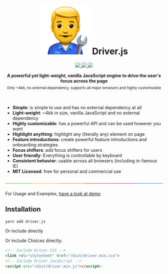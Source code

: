 <h1 align="center"><img src="./demo/images/driver.png" /> Driver.js</h1>

<p align="center">
  <a href="https://creativecommons.org/licenses/by/4.0/">
    <img src="https://img.shields.io/badge/License-CC%20BY%204.0-lightgrey.svg" />
  </a>
  <a href="http://makeapullrequest.com">
    <img src="https://img.shields.io/badge/contributions-welcome-green.svg" />
  </a>
  <a href="http://twitter.com/kamranahmedse">
    <img src="https://img.shields.io/badge/author-kamranahmedse-blue.svg" />
  </a>
</p>

<p align="center">
  <b>A powerful yet light-weight, vanilla JavaScript engine to drive the user's focus across the page</b></br>
  <sub>Only ~4kb, no external dependency, supports all major browsers and highly customizable <sub>
</p>

<br />

* **Simple**: is simple to use and has no external dependency at all
* **Light-weight**: ~4kb in size, vanilla JavaScript and no external dependency
* **Highly customizable**: has a powerful API and can be used however you want
* **Highlight anything**: highlight any (literally any) element on page
* **Feature introductions**: create powerful feature introductions and onboarding strategies
* **Focus shifters**: add focus shifters for users
* **User friendly**: Everything is controllable by keyboard
* **Consistent behavior**: usable across all browsers (including in-famous IE)
* **MIT Licensed**: free for personal and commercial use

![](./demo/images/split.png)

For Usage and Examples, [have a look at demo](http://kamranahmed.info/driver)

## Installation

```zsh
yarn add driver.js
```

Or include directly

Or include Choices directly:

```html
<!-- Include Driver CSS -->
<link rel="stylesheet" href="/dist/driver.min.css">
<!-- Include Driver JavaScript -->
<script src="/dist/driver.min.js"></script>
```